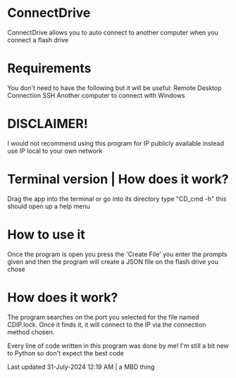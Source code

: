 # ConnectDrive
ConnectDrive allows you to auto connect to another computer when you connect a flash drive

# Requirements
You don't need to have the following but it will be useful:
Remote Desktop Connection 
SSH
Another computer to connect with
Windows

# DISCLAIMER!
I would not recommend using this program for IP publicly available
instead use IP local to your own network

# Terminal version | How does it work?
Drag the app into the terminal or go into its directory 
type "CD_cmd -h" this should open up a help menu

# How to use it
Once the program is open you press the 'Create File'
you enter the prompts given and then the program will create a JSON file on the flash drive you chose

# How does it work?
The program searches on the port you selected for the file named CDIP.lock.
Once it finds it, it will connect to the IP via the connection method chosen.

Every line of code written in this program was done by me!
I'm still a bit new to Python so don't expect the best code

Last updated 31-July-2024 12:19 AM | a MBD thing
